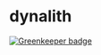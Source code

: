 # dynalith

[![Greenkeeper badge](https://badges.greenkeeper.io/SimonSiefke/dynalith.svg)](https://greenkeeper.io/)
